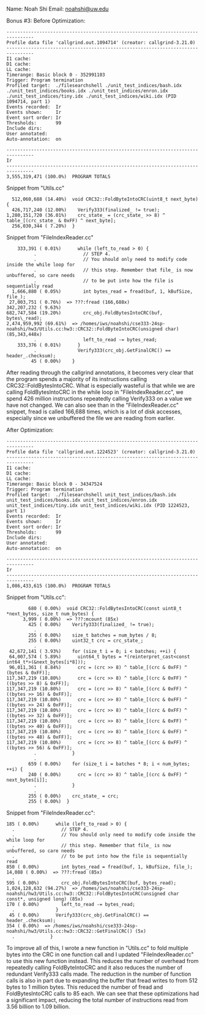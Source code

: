 Name: Noah Shi
Email: noahshi@uw.edu

Bonus #3:
Before Optimization:
```
--------------------------------------------------------------------------------
Profile data file 'callgrind.out.1094714' (creator: callgrind-3.21.0)
--------------------------------------------------------------------------------
I1 cache:
D1 cache:
LL cache:
Timerange: Basic block 0 - 352991103
Trigger: Program termination
Profiled target:  ./filesearchshell ./unit_test_indices/bash.idx ./unit_test_indices/books.idx ./unit_test_indices/enron.idx ./unit_test_indices/tiny.idx ./unit_test_indices/wiki.idx (PID 1094714, part 1)
Events recorded:  Ir
Events shown:     Ir
Event sort order: Ir
Thresholds:       99
Include dirs:
User annotated:
Auto-annotation:  on

--------------------------------------------------------------------------------
Ir
--------------------------------------------------------------------------------
3,555,319,471 (100.0%)  PROGRAM TOTALS
```



Snippet from "Utils.cc"
```
  512,060,688 (14.40%)  void CRC32::FoldByteIntoCRC(uint8_t next_byte) {
  426,717,240 (12.00%)    Verify333(finalized_ != true);
1,280,151,720 (36.01%)    crc_state_ = (crc_state_ >> 8) ^ table_[(crc_state_ & 0xFF) ^ next_byte];
  256,030,344 ( 7.20%)  }
```



Snippet from "FileIndexReader.cc"
```
    333,391 ( 0.01%)      while (left_to_read > 0) {
          .                 // STEP 4.
          .                 // You should only need to modify code inside the while loop for
          .                 // this step. Remember that file_ is now unbuffered, so care needs
          .                 // to be put into how the file is sequentially read
  1,666,880 ( 0.05%)        int bytes_read = fread(buf, 1, kBufSize, file_);
 27,003,751 ( 0.76%)  => ???:fread (166,688x)
342,207,232 ( 9.63%)
682,747,584 (19.20%)        crc_obj.FoldBytesIntoCRC(buf, bytes\_read);
2,474,959,992 (69.61%)  => /homes/iws/noahshi/cse333-24sp-noahshi/hw3/Utils.cc:hw3::CRC32::FoldByteIntoCRC(unsigned char) (85,343,448x)
          .                 left_to_read -= bytes_read;
    333,376 ( 0.01%)      }
          .               Verify333(crc_obj.GetFinalCRC() == header_.checksum);
         45 ( 0.00%)    }
```

After reading through the callgrind annotations, it becomes very clear that the program spends a majority of its instructions calling CRC32::FoldBytesIntoCRC.
What is especially wasteful is that while we are calling FoldBytesIntoCRC in the while loop in "FileIndexReader.cc", we spend 426 million instructions repeatedly calling Verify333 on a value we have not changed.
We can also see than in the "FileIndexReader.cc" snippet, fread is called 166,688 times, which is a lot of disk accesses, especially since we unbuffered the file we are reading from earlier.



After Optimization:
```
--------------------------------------------------------------------------------
Profile data file 'callgrind.out.1224523' (creator: callgrind-3.21.0)
--------------------------------------------------------------------------------
I1 cache:
D1 cache:
LL cache:
Timerange: Basic block 0 - 34347524
Trigger: Program termination
Profiled target:  ./filesearchshell unit_test_indices/bash.idx unit_test_indices/books.idx unit_test_indices/enron.idx unit_test_indices/tiny.idx unit_test_indices/wiki.idx (PID 1224523, part 1)
Events recorded:  Ir
Events shown:     Ir
Event sort order: Ir
Thresholds:       99
Include dirs:
User annotated:
Auto-annotation:  on

--------------------------------------------------------------------------------
Ir
--------------------------------------------------------------------------------
1,086,433,615 (100.0%)  PROGRAM TOTALS
```



Snippet from "Utils.cc":
```
        680 ( 0.00%)  void CRC32::FoldBytesIntoCRC(const uint8_t *next_bytes, size_t num_bytes) {
      3,999 ( 0.00%)  => ???:mcount (85x)
        425 ( 0.00%)    Verify333(finalized_ != true);
          .
        255 ( 0.00%)    size_t batches = num_bytes / 8;
        255 ( 0.00%)    uint32_t crc = crc_state_;
          .
 42,672,141 ( 3.93%)    for (size_t i = 0; i < batches; ++i) {
 64,007,574 ( 5.89%)      uint64_t bytes = *(reinterpret_cast<const int64_t*>(&next_bytes[i*8]));
 96,011,361 ( 8.84%)      crc = (crc >> 8) ^ table_[(crc & 0xFF) ^ (bytes & 0xFF)];
117,347,219 (10.80%)      crc = (crc >> 8) ^ table_[(crc & 0xFF) ^ ((bytes >> 8) & 0xFF)];
117,347,219 (10.80%)      crc = (crc >> 8) ^ table_[(crc & 0xFF) ^ ((bytes >> 16) & 0xFF)];
117,347,219 (10.80%)      crc = (crc >> 8) ^ table_[(crc & 0xFF) ^ ((bytes >> 24) & 0xFF)];
117,347,219 (10.80%)      crc = (crc >> 8) ^ table_[(crc & 0xFF) ^ ((bytes >> 32) & 0xFF)];
117,347,219 (10.80%)      crc = (crc >> 8) ^ table_[(crc & 0xFF) ^ ((bytes >> 40) & 0xFF)];
117,347,219 (10.80%)      crc = (crc >> 8) ^ table_[(crc & 0xFF) ^ ((bytes >> 48) & 0xFF)];
117,347,219 (10.80%)      crc = (crc >> 8) ^ table_[(crc & 0xFF) ^ ((bytes >> 56) & 0xFF)];
          .             }
          .
        659 ( 0.00%)    for (size_t i = batches * 8; i < num_bytes; ++i) {
        240 ( 0.00%)      crc = (crc >> 8) ^ table_[(crc & 0xFF) ^ next_bytes[i]];
          .             }
          .
        255 ( 0.00%)    crc_state_ = crc;
        255 ( 0.00%)  }
```



Snippet from "FileIndexReader.cc":
```
185 ( 0.00%)      while (left_to_read > 0) {
  .                 // STEP 4.
  .                 // You should only need to modify code inside the while loop for
  .                 // this step. Remember that file_ is now unbuffered, so care needs
  .                 // to be put into how the file is sequentially read
850 ( 0.00%)        int bytes_read = fread(buf, 1, kBufSize, file_);
14,088 ( 0.00%)  => ???:fread (85x)
  .
595 ( 0.00%)        crc_obj.FoldBytesIntoCRC(buf, bytes_read);
1,024,128,632 (94.27%)  => /homes/iws/noahshi/cse333-24sp-noahshi/hw3/Utils.cc:hw3::CRC32::FoldBytesIntoCRC(unsigned char const*, unsigned long) (85x)
170 ( 0.00%)        left_to_read -= bytes_read;
  .               }
 45 ( 0.00%)      Verify333(crc_obj.GetFinalCRC() == header_.checksum);
354 ( 0.00%)  => /homes/iws/noahshi/cse333-24sp-noahshi/hw3/Utils.cc:hw3::CRC32::GetFinalCRC() (5x)
  .             }
```

To improve all of this, I wrote a new function in "Utils.cc" to fold multiple bytes into the CRC in one function call and I updated "FileIndexReader.cc" to use this new function instead.
This reduces the number of overhead from repeatedly calling FoldByteIntoCRC and it also reduces the number of redundant Verify333 calls made.
The reduction in the number of function calls is also in part due to expanding the buffer that fread writes to from 512 bytes to 1 million bytes. This reduced the number of fread and FoldBytesIntoCRC calls to 85 each.
We can see that these optimizations had a significant impact, reducing the total number of instructions read from 3.56 billion to 1.09 billion.
